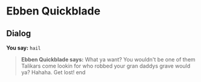 # Ebben Quickblade
## Dialog

**You say:** `hail`



>**Ebben Quickblade says:** What ya want? You wouldn't be one of them Talikars come lookin for who robbed your gran daddys grave would ya? Hahaha. Get lost!
end
